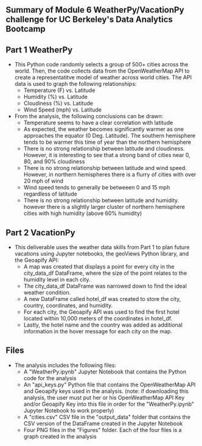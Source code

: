 ## Summary of Module 6 WeatherPy/VacationPy challenge for UC Berkeley's Data Analytics Bootcamp

## Part 1 WeatherPy

* This Python code randomly selects a group of 500+ cities across the world. Then, the code collects data from the OpenWeatherMap API to create a representatitve model of weather across world cities. The API data is used to graph the following relationships:
    * Temperature (F) vs. Latitude
    * Humidity (%) vs. Latitude
    * Cloudiness (%) vs. Latitude
    * Wind Speed (mph) vs. Latitude
* From the analysis, the following conclusions can be drawn:
    * Temperature seems to have a clear correlation with latitude
    * As expected, the weather becomes significantly warmer as one approaches the equator (0 Deg. Latitude). The southern hemisphere tends to be warmer this time of year than the northern hemisphere
    * There is no strong relationship between latitude and cloudiness. However, it is interesting to see that a strong band of cities near 0, 80, and 90% cloudiness
    * There is no strong relationship between latitude and wind speed. However, in northern hemispheres there is a flurry of cities with over 20 mph of wind
    * Wind speed tends to generally be betweeen 0 and 15 mph regardless of latitude
    * There is no strong relationship between latitude and humidity. however there is a slightly larger cluster of northern hemisphere cities with high humidity (above 60% humidity)
    
## Part 2 VacationPy
* This deliverable uses the weather data skills from Part 1 to plan future vacations using Jupyter notebooks, the geoViews Python library, and the Geoapify API: 
   * A map was created that displays a point for every city in the city_data_df DataFrame, where the size of the point relates to the humidity level in each city. 
   * The city_data_df DataFrame was narrowed down to find the ideal weather condition. 
   * A new DataFrame called hotel_df was created to store the city, country, coordinates, and humidity. 
   * For each city, the Geoapify API was used to find the first hotel located within 10,000 meters of the coordinates in hotel_df. 
   * Lastly, the hotel name and the country was added as additional information in the hover message for each city on the map.

## Files
* The analysis includes the following files:
    * A "WeatherPy.ipynb" Jupyter Notebook that contains the Python code for the analysis
    * An "api_keys.py" Python file that contains the OpenWeatherMap API and Geoapify keys used in the analysis. (note: if downloading this analysis, the user must put her or his OpenWeatherMap API Key and/or Geoapify Key into this file in order for the "WeatherPy.ipynb" Jupyter Notebook to work properly)
    * A "cities.csv" CSV file in the "output_data" folder that contains the CSV version of the DataFrame created in the Jupyter Notebook
    * Four PNG files in the "Figures" folder. Each of the four files is a graph created in the analysis
